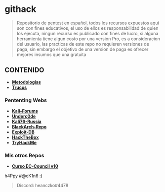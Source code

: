 # githack
> Repositorio de pentest en español, todos los recursos expuestos aqui son con fines educativos, el uso de ellos es responsabilidad de quien los ejecuta, ningun recurso es publicado con fines de lucro, si alguna herramienta tiene algun costo por una version Pro, es a consideracion del usuario, las practicas de este repo no requieren versiones de paga, sin embargo el objetivo de una version de paga es ofrecer mejores insumos que una gratuita
## CONTENIDO
* **[Metodologías](https://github.com/heanczko311299/githack/tree/main/Metodologias/README.md)**
* **[Trucos](https://github.com/heanczko311299/githack/tree/main/Trucos/README.md)**

### Pententing Webs
* **[Kali-Forums](https://forums.kali.org/)**
* **[Underc0de](https://underc0de.org/)**
* **[Kali76-Russia](https://kali76.ru/)**
* **[BlackArch-Repo](https://github.com/BlackArch)**
* **[Exploit-DB](https://www.exploit-db.com/)**
* **[HackTheBox](https://www.hackthebox.eu/)**
* **[TryHackMe](https://tryhackme.com/)**

### Mis otros Repos
* **[Curso EC-Council v10](https://github.com/heanczko311299/CEH/README.md)**

h4Ppy #@cK1n6 :)
> Discord: heanczko#4478
